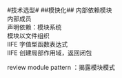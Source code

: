 #技术选型#
##模快化##
内部依赖模块  
内部成员  
声明依赖：模块系统  
模块以文件组织  
IIFE 字值型函数表达式  
IIFE 创建局部作用域，返回闭包 

review module pattern ：揭露模块模式
